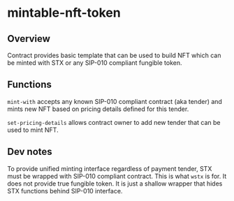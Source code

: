 # mintable-nft-token

## Overview
Contract provides basic template that can be used to build NFT which can be minted with STX or any SIP-010 compliant fungible token.

## Functions
`mint-with` accepts any known SIP-010 compliant contract (aka tender) and mints new NFT based on pricing details defined for this tender.

`set-pricing-details` allows contract owner to add new tender that can be used to mint NFT.

## Dev notes
To provide unified minting interface regardless of payment tender, STX must be wrapped with SIP-010 compliant contract. This is what `wstx` is for. It does not provide true fungible token. It is just a shallow wrapper that hides STX functions behind SIP-010 interface.